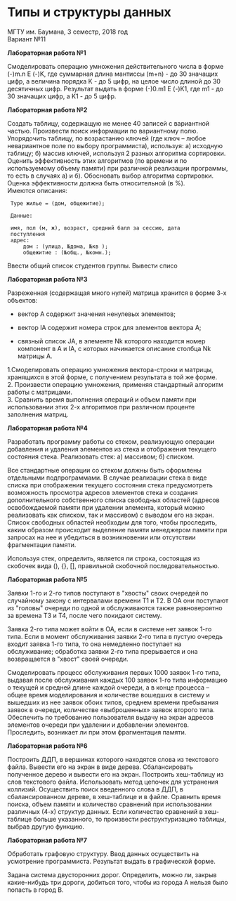 # Типы и структуры данных  

МГТУ им. Баумана, 3 семестр, 2018 год  
Вариант №11

**Лабораторная работа №1**

Смоделировать операцию умножения действительного числа в форме (-)m.n Е (-)K, где суммарная длина мантиссы (m+n) - до 30 значащих цифр, а величина порядка K - до 5 цифр, на целое число длиной до 30 десятичных цифр. Результат выдать в форме (-)0.m1 Е (-)K1, где m1 - до 30 значащих цифр, а K1 - до 5 цифр.

**Лабораторная работа №2**

Создать таблицу, содержащую не менее 40 записей с вариантной частью. Произвести поиск информации по вариантному полю. Упорядочить таблицу, по возрастанию ключей (где ключ – любое невариантное поле по выбору программиста), используя: а) исходную таблицу; б) массив ключей, используя 2 разных алгоритма сортировки. Оценить эффективность этих алгоритмов (по времени и по используемому объему памяти) при различной реализации программы, то есть в случаях а) и б). Обосновать выбор алгоритма сортировки. Оценка эффективности должна быть относительной (в %).  
Имеются описания:  

     Type жилье = (дом, общежитие);  

     Данные:  
  
     имя, пол (м, ж), возраст, средний балл за сессию, дата  
     поступления
     адрес:
         дом : (улица, №дома, №кв );
         общежитие : (№общ., №комн.);

Ввести общий список студентов группы.
Вывести списо

**Лабораторная работа №3**

Разреженная (содержащая много нулей) матрица хранится в форме 3-х объектов:  

- вектор A содержит значения ненулевых элементов;  

- вектор IA содержит номера строк для элементов вектора A;  

- связный список JA, в элементе Nk которого находится номер компонент в A и IA, с которых начинается описание столбца Nk матрицы A.  

1.Смоделировать операцию умножения  вектора-строки и матрицы, хранящихся в этой форме, с получением результата в той же форме.  
2. Произвести операцию умножения, применяя  стандартный алгоритм работы с матрицами.  
3. Сравнить время выполнения операций и объем памяти при использовании этих 2-х алгоритмов при различном проценте заполнения матриц.  

**Лабораторная работа №4**

Разработать программу работы со стеком, реализующую операции добавления и удаления элементов из стека и отображения текущего состояния стека. Реализовать стек: а) массивом; б) списком.  

Все стандартные операции со стеком должны быть оформлены отдельными подпрограммами. В случае реализации стека в виде списка при отображении текущего состояния стека предусмотреть возможность просмотра адресов элементов стека и создания дополнительного собственного списка свободных областей (адресов освобождаемой памяти при удалении элемента, который можно реализовать как списком, так и массивом) с выводом его на экран. Список свободных областей необходим для того, чтобы проследить, каким образом происходит выделение памяти менеджером памяти при запросах на нее и убедиться в возникновении или отсутствии фрагментации памяти.  

Используя стек, определить, является ли строка, состоящая из скобочек вида (), {}, [], правильной скобочной последовательностью.

**Лабораторная работа №5**

Заявки 1-го и 2-го типов поступают в "хвосты" своих очередей по случайному закону с интервалами времени Т1 и Т2. В ОА они поступают из "головы" очереди по одной и обслуживаются также равновероятно за времена Т3 и Т4, после чего покидают систему.  

Заявка 2-го типа может войти в ОА, если в системе нет заявок 1-го типа. Если в момент обслуживания заявки 2-го типа в пустую очередь входит заявка 1-го типа, то она немедленно поступает на обслуживание; обработка заявки 2-го типа прерывается и она возвращается в "хвост" своей очереди.  

Смоделировать процесс обслуживания первых 1000 заявок 1-го типа, выдавая после обслуживания каждых 100 заявок 1-го типа информацию о текущей и средней длине каждой очереди, а в конце процесса – общее время моделирования и количестве вошедших в систему и вышедших из нее заявок обоих типов, среднем времени пребывания заявок в очереди, количестве «выброшенных» заявок второго типа. Обеспечить по требованию пользователя выдачу на экран адресов элементов очереди при удалении и добавлении элементов. Проследить, возникает ли при этом фрагментация памяти.  

**Лабораторная работа №6**

Построить ДДП, в вершинах которого находятся слова из текстового файла. Вывести его на экран в виде дерева. Сбалансировать полученное дерево и вывести его на экран. Построить хеш-таблицу из слов текстового файла. Использовать метод цепочек для устранения коллизий. Осуществить поиск введенного слова в ДДП, в сбалансированном дереве, в хеш-таблице и в файле. Сравнить время поиска, объем памяти и количество сравнений при использовании различных (4-х) структур данных. Если количество сравнений 
в хеш-таблице больше указанного, то произвести реструктуризацию таблицы, выбрав другую функцию.

**Лабораторная работа №7**

Обработать графовую структуру. Ввод данных осуществить на усмотрение программиста. Результат выдать в графической форме.  

Задана система двусторонних дорог. Определить, можно ли, закрыв какие-нибудь три дороги, добиться того, чтобы из города А нельзя было попасть в город В.


